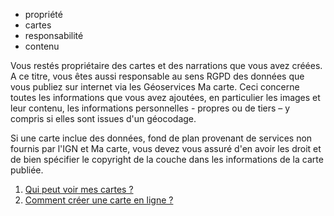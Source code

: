 - propriété
- cartes
- responsabilité
- contenu

Vous restés propriétaire des cartes et des narrations que vous avez créées. A ce titre, vous êtes aussi responsable au sens RGPD des données que vous publiez sur internet via les Géoservices Ma carte. 
Ceci concerne toutes les informations que vous avez ajoutées, en particulier les images et leur contenu, les informations personnelles - propres ou de tiers – y compris si elles sont issues d'un géocodage.

Si une carte inclue des données, fond de plan provenant de services non fournis par l'IGN et Ma carte, vous devez vous assuré d'en avoir les droit et de bien spécifier le copyright de la couche dans les informations de la carte publiée.

1. [Qui peut voir mes cartes ?](./Qui_peut_voir_mes_cartes.md)
2. [Comment créer une carte en ligne ?](../mceditor/créer_une_carte.md)
